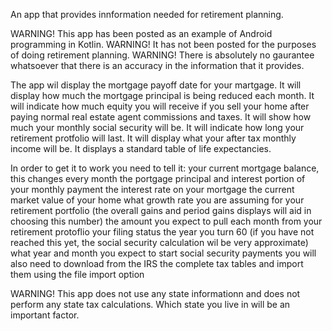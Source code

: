 An app that provides innformation needed for retirement planning.

WARNING! This app has been posted as an example of Android programming in Kotlin.
WARNING! It has not been posted for the purposes of doing retirement planning.
WARNING! There is absolutely no gaurantee whatsoever that there is an accuracy in the information that it provides.

The app wil display the mortgage payoff date for your martgage.
It will display how much the mortgage principal is being reduced each month.
It will indicate how much equity you will receive if you sell your home after paying normal real estate agent commissions and taxes.
It will show how much your monthly social security will be.
It will indicate how long your retirement protfolio will last.
It will display what your after tax monthly income will be.
It displays a standard table of life expectancies.

In order to get it to work you need to tell it:
your current mortgage balance, this changes every month
the portgage principal and interest portion of your monthly payment
the interest rate on your mortgage
the current market value of your home
what growth rate you are assuming for your retirement portfolio (the overall gains and period gains displays will aid in choosing this number)
the amount you expect to pull each month from your retirement protoflio
your filing status
the year you turn 60 (if you have not reached this yet, the social security calculation wil be very approximate)
what year and month you expect to start social security payments
you will also need to download from the IRS the complete tax tables and import them using the file import option

WARNING! This app does not use any state informationn and does not perform any state tax calculations. Which state you live in will be an important factor.
